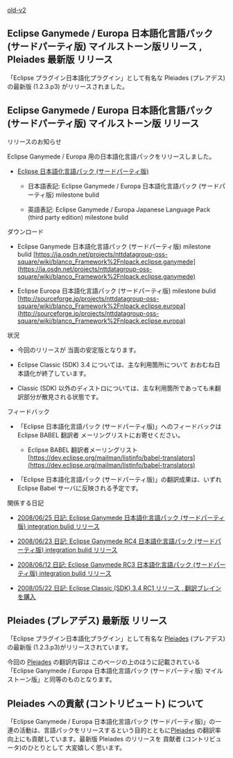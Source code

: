 [old-v2](ig080701-orig.html)

## Eclipse Ganymede / Europa 日本語化言語パック (サードパーティ版) マイルストーン版リリース , Pleiades 最新版 リリース

「Eclipse プラグイン日本語化プラグイン」として有名な Pleiades (プレアデス) の最新版 (1.2.3.p3) がリリースされました。


## Eclipse Ganymede / Europa 日本語化言語パック (サードパーティ版) マイルストーン版 リリース

リリースのお知らせ

Eclipse Ganymede / Europa 用の日本語化言語パックをリリースしました。

* [Eclipse 日本語化言語パック (サードパーティ版)](http://www.igapyon.jp/blanco/nlpack/eclipse/)
  
  * 日本語表記: Eclipse Ganymede / Europa 日本語化言語パック (サードパーティ版) milestone bulid
    
  * 英語表記: Eclipse Ganymede / Europa Japanese Language Pack (third party edition)
    milestone bulid
  

ダウンロード

* Eclipse Ganymede 日本語化言語パック (サードパーティ版) milestone bulid
  [https://ja.osdn.net/projects/nttdatagroup-oss-square/wiki/blanco_Framework%2Fnlpack.eclipse.ganymede](https://ja.osdn.net/projects/nttdatagroup-oss-square/wiki/blanco_Framework%2Fnlpack.eclipse.ganymede)
  
* Eclipse Europa 日本語化言語パック (サードパーティ版) milestone bulid
  [http://sourceforge.jp/projects/nttdatagroup-oss-square/wiki/blanco_Framework%2Fnlpack.eclipse.europa](http://sourceforge.jp/projects/nttdatagroup-oss-square/wiki/blanco_Framework%2Fnlpack.eclipse.europa)

状況

* 今回のリリースが 当面の安定版となります。
  
* Eclipse Classic (SDK) 3.4 については、主な利用箇所について おおむね日本語化が終了しています。
  
* Classic (SDK) 以外のディストロについては、主な利用箇所であっても未翻訳部分が散見される状態です。

フィードバック

* 「Eclipse 日本語化言語パック (サードパーティ版)」へのフィードバックは Eclipse BABEL 翻訳者 メーリングリストにお寄せください。
  
  * Eclipse BABEL 翻訳者メーリングリスト
    [https://dev.eclipse.org/mailman/listinfo/babel-translators](https://dev.eclipse.org/mailman/listinfo/babel-translators)
  

  
* 「Eclipse 日本語化言語パック (サードパーティ版)」の翻訳成果は、いずれ Eclipse Babel サーバに反映される予定です。

関係する日記

* [2008/06/25 日記: Eclipse Ganymede 日本語化言語パック (サードパーティ版) integration bulid
  リリース](ig080625.html)
  
* [2008/06/23 日記: Eclipse Ganymede RC4 日本語化言語パック (サードパーティ版) integration bulid
  リリース](ig080623.html)
  
* [2008/06/12 日記: Eclipse Ganymede RC3 日本語化言語パック (サードパーティ版) integration bulid
  リリース](ig080612.html)
  
* [2008/05/22 日記: Eclipse Classic (SDK) 3.4 RC1 リリース , 翻訳ブレインを購入](ig080522.html)

## Pleiades (プレアデス) 最新版 リリース

「Eclipse プラグイン日本語化プラグイン」として有名な [Pleiades](http://mergedoc.sourceforge.jp/pleiades.html) (プレアデス) の最新版 (1.2.3.p3)がリリースされています。

今回の [Pleiades](http://mergedoc.sourceforge.jp/pleiades.html) の翻訳内容は このページの上のほうに記載されている「Eclipse Ganymede
/ Europa 日本語化言語パック (サードパーティ版) マイルストーン版」と同等のものとなります。

## Pleiades への貢献 (コントリビュート) について

「Eclipse Ganymede / Europa 日本語化言語パック (サードパーティ版)」の一連の活動は、言語パックをリリースするという目的とともに[Pleiades](http://mergedoc.sourceforge.jp/pleiades.html) の翻訳率向上にも貢献しています。最新版 Pleiades のリリースを 貢献者 (コントリビュータ)のひとりとして 大変嬉しく思います。